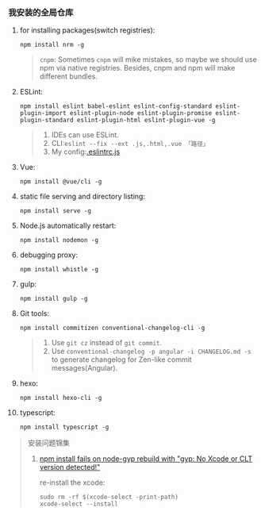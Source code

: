 ### 我安装的全局仓库
1. for installing packages(switch registries):

    `npm install nrm -g`

    >`cnpm`: Sometimes `cnpm` will mike mistakes, so maybe we should use npm via native registries. Besides, cnpm and npm will make different bundles.
2. ESLint:

    `npm install eslint babel-eslint eslint-config-standard eslint-plugin-import eslint-plugin-node eslint-plugin-promise eslint-plugin-standard eslint-plugin-html eslint-plugin-vue -g`

    >1. IDEs can use ESLint.
    >2. CLI:`eslint --fix --ext .js,.html,.vue 「路径」`
    >3. My config:[.eslintrc.js](../gulp使用/gulp/.eslintrc.js)
3. Vue:

    `npm install @vue/cli -g`
4. static file serving and directory listing:

    `npm install serve -g`
5. Node.js automatically restart:

    `npm install nodemon -g`
6. debugging proxy:

    `npm install whistle -g`
7. gulp:

    `npm install gulp -g`
8. Git tools:

    `npm install commitizen conventional-changelog-cli -g`

    >1. Use `git cz` instead of `git commit`.
    >2. Use `conventional-changelog -p angular -i CHANGELOG.md -s` to generate changelog for Zen-like commit messages(Angular).
9. hexo:

    `npm install hexo-cli -g`
10. typescript:

    `npm install typescript -g`

>安装问题锦集
>
>1. [npm install fails on node-gyp rebuild with "gyp: No Xcode or CLT version detected!"](https://github.com/schnerd/d3-scale-cluster/issues/7)
>
>    re-install the xcode:
>
>    ```shell
>    sudo rm -rf $(xcode-select -print-path)
>    xcode-select --install
>    ```
